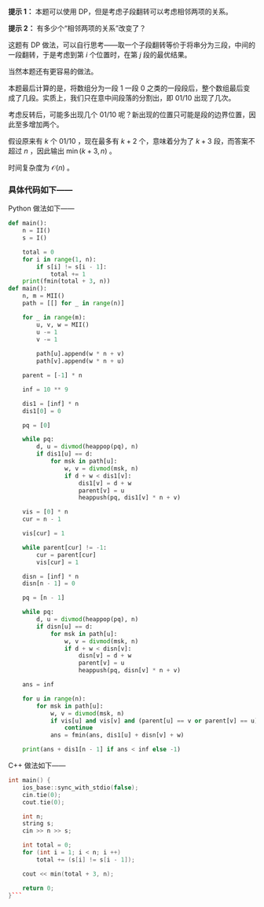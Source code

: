 **提示 1：** 本题可以使用 DP，但是考虑子段翻转可以考虑相邻两项的关系。

**提示 2：** 有多少个“相邻两项的关系”改变了？

这题有 DP 做法，可以自行思考——取一个子段翻转等价于将串分为三段，中间的一段翻转，于是考虑到第 $i$ 个位置时，在第 $j$ 段的最优结果。

当然本题还有更容易的做法。

本题最后计算的是，将数组分为一段 $1$ 一段 $0$ 之类的一段段后，整个数组最后变成了几段。实质上，我们只在意中间段落的分割出，即 $01/10$ 出现了几次。

考虑反转后，可能多出现几个 $01/10$ 呢？新出现的位置只可能是段的边界位置，因此至多增加两个。

假设原来有 $k$ 个 $01/10$ ，现在最多有 $k+2$ 个，意味着分为了 $k+3$ 段，而答案不超过 $n$ ，因此输出 $\min(k+3, n)$ 。

时间复杂度为 $\mathcal{O}(n)$ 。

### 具体代码如下——

Python 做法如下——

```Python []
def main():
    n = II()
    s = I()

    total = 0
    for i in range(1, n):
        if s[i] != s[i - 1]:
            total += 1
    print(fmin(total + 3, n))
def main():
    n, m = MII()
    path = [[] for _ in range(n)]

    for _ in range(m):
        u, v, w = MII()
        u -= 1
        v -= 1
        
        path[u].append(w * n + v)
        path[v].append(w * n + u)

    parent = [-1] * n

    inf = 10 ** 9

    dis1 = [inf] * n
    dis1[0] = 0

    pq = [0]

    while pq:
        d, u = divmod(heappop(pq), n)
        if dis1[u] == d:
            for msk in path[u]:
                w, v = divmod(msk, n)
                if d + w < dis1[v]:
                    dis1[v] = d + w
                    parent[v] = u
                    heappush(pq, dis1[v] * n + v)

    vis = [0] * n
    cur = n - 1

    vis[cur] = 1

    while parent[cur] != -1:
        cur = parent[cur]
        vis[cur] = 1

    disn = [inf] * n
    disn[n - 1] = 0

    pq = [n - 1]

    while pq:
        d, u = divmod(heappop(pq), n)
        if disn[u] == d:
            for msk in path[u]:
                w, v = divmod(msk, n)
                if d + w < disn[v]:
                    disn[v] = d + w
                    parent[v] = u
                    heappush(pq, disn[v] * n + v)

    ans = inf

    for u in range(n):
        for msk in path[u]:
            w, v = divmod(msk, n)
            if vis[u] and vis[v] and (parent[u] == v or parent[v] == u):
                continue
            ans = fmin(ans, dis1[u] + disn[v] + w)

    print(ans + dis1[n - 1] if ans < inf else -1)
```

C++ 做法如下——

```cpp []
int main() {
    ios_base::sync_with_stdio(false);
    cin.tie(0);
    cout.tie(0);

    int n;
    string s;
    cin >> n >> s;

    int total = 0;
    for (int i = 1; i < n; i ++)
        total += (s[i] != s[i - 1]);

    cout << min(total + 3, n);

    return 0;
}```
